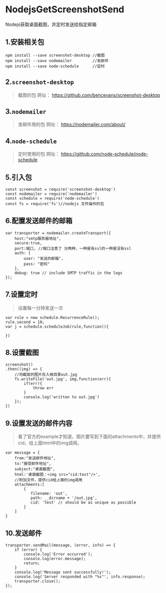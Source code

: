 # NodejsGetScreenshotSend
Nodejs获取桌面截图，并定时发送给指定邮箱

## 1.安装相关包
```
npm install --save screenshot-desktop //截图
npm install --save nodemailer         //发邮件
npm install --save node-schedule      //定时
```

## 2.`screenshot-desktop`
>截图的包
网址： https://github.com/bencevans/screenshot-desktop

## 3.`nodemailer`
>发邮件用的包
网址： https://nodemailer.com/about/

## 4.`node-schedule`
>定时使用的包
网址： https://github.com/node-schedule/node-schedule

## 5.引入包
```
const screenshot = require('screenshot-desktop')
const nodemailer = require('nodemailer')
const schedule = require('node-schedule')
const fs = require('fs')//nodejs 文件操作的包
```

## 6.配置发送邮件的邮箱
```
var transporter = nodemailer.createTransport({
    host:"smtp服务器地址",
    secure:true,
    port:端口, //端口注意了 分两种，一种是有ssl的一种是没有ssl
    auth: {
        user: "发送的邮箱",
        pass: "密码"
    },
    debug: true // include SMTP traffic in the logs
});
```

## 7.设置定时
>设置每一分钟发送一次
```
var rule = new schedule.RecurrenceRule();
rule.second = 10;
var j = schedule.scheduleJob(rule,function(){

})
```

## 8.设置截图
```
screenshot()
.then((img) => {
	//将截取的图片存入根目录out.jpg
	fs.writeFile('out.jpg', img,function(err){
		if(err){
			throw err
		}
		console.log('written to out.jpg')
	});
})
```

## 9.设置发送的邮件内容
>看了官方的example才知道，图片要写到下面的attachments中，并提供cid，给上面html中的img调用。

```
var message = {
	from:"发送邮件地址",
	to:"接受邮件地址",
	subject:"桌面截图",
	html:'桌面截图：<img src="cid:test"/>',
	//附加文件，提供cid给上面的img调用
	attachments:[
     	{
           filename: 'out',
           path: __dirname + '/out.jpg',
           cid: 'test' // should be as unique as possible
		}
	]
}
```

## 10.发送邮件
```
transporter.sendMail(message, (error, info) => {
    if (error) {
        console.log('Error occurred');
        console.log(error.message);
        return;
    }
    console.log('Message sent successfully!');
    console.log('Server responded with "%s"', info.response);
    transporter.close();
});
```